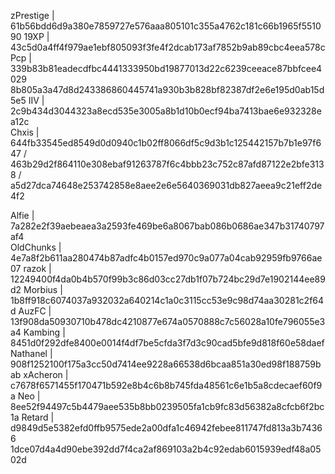 zPrestige | 61b56bdd6d9a380e7859727e576aaa805101c355a4762c181c66b1965f551090
19XP | 43c5d0a4ff4f979ae1ebf805093f3fe4f2dcab173af7852b9ab89cbc4eea578c                                                                                                      
Pcp | 339b83b81eadecdfbc4441333950bd19877013d22c6239ceeace87bbfcee4029
8b805a3a47d8d243386860445741a930b3b828bf82387df2e6e195d0ab15d5e5
IIV | 2c9b434d3044323a8ecd535e3005a8b1d10b0ecf94ba7413bae6e932328ea12c  
Chxis | 644fb33545ed8549d0d0940c1b02ff8066df5c9d3b1c125442157b7b1e97f647 / 463b29d2f864110e308ebaf91263787f6c4bbb23c752c87afd87122e2bfe3138 / a5d27dca74648e253742858e8aee2e6e5640369031db827aeea9c21eff2de4f2 

Alfie | 7a282e2f39aebeaea3a2593fe469be6a8067bab086b0686ae347b31740797af4                                                                                                          
OldChunks | 4e7a8f2b611aa280474b87adfc4b0157ed970c9a077a04cab92959fb9766ae07
razok | 12249400f4da0b4b570f99b3c86d03cc27db1f07b724bc29d7e1902144ee89d2
Morbius | 1b8ff918c6074037a932032a640214c1a0c3115cc53e9c98d74aa30281c2f64d 
AuzFC | 13f908da50930710b478dc4210877e674a0570888c7c56028a10fe796055e3a4
Kambing | 8451d0f292dfe8400e0014f4df7be5cfda3f7d3c90cad5bfe9d818f60e58daef
Nathanel | 908f1252100f175a3cc50d7414ee9228a66538d6bcaa851a30ed98f188759bab
xAcheron | c7678f6571455f170471b592e8b4c6b8b745fda48561c6e1b5a8cdecaef60f9a
Neo | 8ee52f94497c5b4479aee535b8bb0239505fa1cb9fc83d56382a8cfcb6f2bc1a
Retard | d9849d5e5382efd0ffb9575ede2a00dfa1c46942febee811747fd813a3b74366
1dce07d4a4d90ebe392dd7f4ca2af869103a2b4c92edab6015939edf48a0502d
